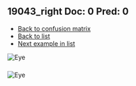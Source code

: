 ## 19043_right Doc: 0 Pred: 0
- [Back to confusion matrix](https://github.com/juliandewit/kaggle_retinopathy/blob/master/matrix.md)
- [Back to list](https://github.com/juliandewit/kaggle_retinopathy/blob/master/lists/00/list.md)
- [Next example in list](https://github.com/juliandewit/kaggle_retinopathy/blob/master/lists/00/19/19045_left.md)

![Eye](https://retinopaty.blob.core.windows.net/size1024/19043_right_0.jpeg)

### 

![Eye]()
